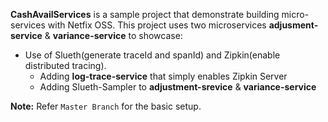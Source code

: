 **CashAvailServices** is a sample project that demonstrate building micro-services with Netfix OSS. This project uses two microservices **adjusment-service** & **variance-service** to showcase: 
- Use of Slueth(generate traceId and spanId) and Zipkin(enable distributed tracing). 
	- Adding **log-trace-service** that simply enables Zipkin Server
	- Adding Slueth-Sampler to **adjustment-srevice** & **variance-service**

**Note:**  Refer `Master Branch` for the basic setup.   